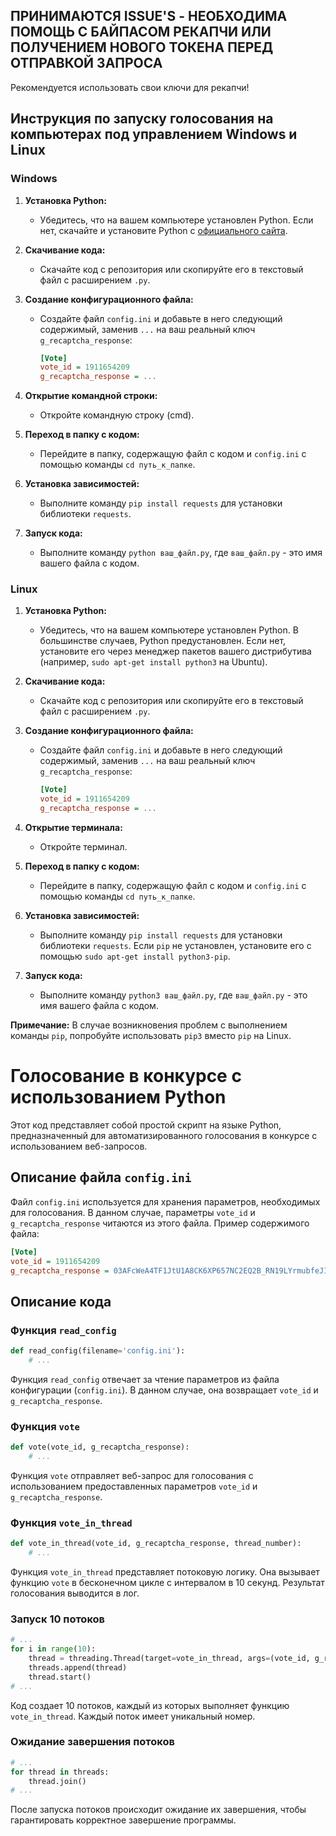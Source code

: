 ## ПРИНИМАЮТСЯ ISSUE'S - НЕОБХОДИМА ПОМОЩЬ С БАЙПАСОМ РЕКАПЧИ ИЛИ ПОЛУЧЕНИЕМ НОВОГО ТОКЕНА ПЕРЕД ОТПРАВКОЙ ЗАПРОСА
Рекомендуется использовать свои ключи для рекапчи!
## Инструкция по запуску голосования на компьютерах под управлением Windows и Linux

### Windows

1. **Установка Python:**
   - Убедитесь, что на вашем компьютере установлен Python. Если нет, скачайте и установите Python с [официального сайта](https://www.python.org/).

2. **Скачивание кода:**
   - Скачайте код с репозитория или скопируйте его в текстовый файл с расширением `.py`.

3. **Создание конфигурационного файла:**
   - Создайте файл `config.ini` и добавьте в него следующий содержимый, заменив `...` на ваш реальный ключ `g_recaptcha_response`:
     ```ini
     [Vote]
     vote_id = 1911654209
     g_recaptcha_response = ...
     ```

4. **Открытие командной строки:**
   - Откройте командную строку (cmd).

5. **Переход в папку с кодом:**
   - Перейдите в папку, содержащую файл с кодом и `config.ini` с помощью команды `cd путь_к_папке`.

6. **Установка зависимостей:**
   - Выполните команду `pip install requests` для установки библиотеки `requests`.

7. **Запуск кода:**
   - Выполните команду `python ваш_файл.py`, где `ваш_файл.py` - это имя вашего файла с кодом.

### Linux

1. **Установка Python:**
   - Убедитесь, что на вашем компьютере установлен Python. В большинстве случаев, Python предустановлен. Если нет, установите его через менеджер пакетов вашего дистрибутива (например, `sudo apt-get install python3` на Ubuntu).

2. **Скачивание кода:**
   - Скачайте код с репозитория или скопируйте его в текстовый файл с расширением `.py`.

3. **Создание конфигурационного файла:**
   - Создайте файл `config.ini` и добавьте в него следующий содержимый, заменив `...` на ваш реальный ключ `g_recaptcha_response`:
     ```ini
     [Vote]
     vote_id = 1911654209
     g_recaptcha_response = ...
     ```

4. **Открытие терминала:**
   - Откройте терминал.

5. **Переход в папку с кодом:**
   - Перейдите в папку, содержащую файл с кодом и `config.ini` с помощью команды `cd путь_к_папке`.

6. **Установка зависимостей:**
   - Выполните команду `pip install requests` для установки библиотеки `requests`. Если `pip` не установлен, установите его с помощью `sudo apt-get install python3-pip`.

7. **Запуск кода:**
   - Выполните команду `python3 ваш_файл.py`, где `ваш_файл.py` - это имя вашего файла с кодом.

**Примечание:** В случае возникновения проблем с выполнением команды `pip`, попробуйте использовать `pip3` вместо `pip` на Linux.



# Голосование в конкурсе с использованием Python

Этот код представляет собой простой скрипт на языке Python, предназначенный для автоматизированного голосования в конкурсе с использованием веб-запросов.

## Описание файла `config.ini`

Файл `config.ini` используется для хранения параметров, необходимых для голосования. В данном случае, параметры `vote_id` и `g_recaptcha_response` читаются из этого файла. Пример содержимого файла:

```ini
[Vote]
vote_id = 1911654209
g_recaptcha_response = 03AFcWeA4TF1JtU1A8CK6XP657NC2EQ2B_RN19LYrmubfeJIoENEuBeEYurfnjuR2Ol1f3tUb-JhTD0ZPKnmfxLdQG_3o1Rf-kpZO6CGPyQ0RAiXP_cgGNfFymLcwwKdEwWNW2CoUZyRAioUiNIwoX_7t8hVDZp4T7MLmGQc7ZU-wo_R3agTA2bCuHRM9742hGlZxvrKJfMn7O4nxdHf3jVsJdmF1Kv0ADl5u9gEG5FLD5Yy4cxMitIseOf5y72Dj09AATYMN4i9wZwXQiEYWuViDUD0RSnQDDrXIALdrS_bdueWHCLmJJLIs2MrQVWKdQYOutzrD1OYNJSpvA4Q1MhPA4sz7XEOCypY6_8sHOFUD7FtFuMpiKTutuIuvdSUsuyXuK_GST1U6kY4DCIeCoxJHxbwFP5mH6PUj4kmSKAbon8ZFglDU3CMXzjSpOftBKJQWpG2en3UIf15ZcRqKmcsI9ucRqe_eN8yoZPMwMoeKBnKHTptLedn2S7rXE9kipMTPHWGR_H2Zqm8PD8KDpiF-b8l3FSRV_Tg20aw-Za-fnPijLoFDHYTCnuFkioWjbHYJ8v8YennmK
```

## Описание кода

### Функция `read_config`

```python
def read_config(filename='config.ini'):
    # ...
```

Функция `read_config` отвечает за чтение параметров из файла конфигурации (`config.ini`). В данном случае, она возвращает `vote_id` и `g_recaptcha_response`.

### Функция `vote`

```python
def vote(vote_id, g_recaptcha_response):
    # ...
```

Функция `vote` отправляет веб-запрос для голосования с использованием предоставленных параметров `vote_id` и `g_recaptcha_response`.

### Функция `vote_in_thread`

```python
def vote_in_thread(vote_id, g_recaptcha_response, thread_number):
    # ...
```

Функция `vote_in_thread` представляет потоковую логику. Она вызывает функцию `vote` в бесконечном цикле с интервалом в 10 секунд. Результат голосования выводится в лог.

### Запуск 10 потоков

```python
# ...
for i in range(10):
    thread = threading.Thread(target=vote_in_thread, args=(vote_id, g_recaptcha_response, i + 1))
    threads.append(thread)
    thread.start()
# ...
```

Код создает 10 потоков, каждый из которых выполняет функцию `vote_in_thread`. Каждый поток имеет уникальный номер.

### Ожидание завершения потоков

```python
# ...
for thread in threads:
    thread.join()
# ...
```

После запуска потоков происходит ожидание их завершения, чтобы гарантировать корректное завершение программы.
